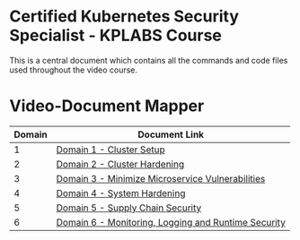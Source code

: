 # Certified Kubernetes Security Specialist - KPLABS Course

This is a central document which contains all the commands and code files used throughout the video course.

# Video-Document Mapper

| Domain | Document Link |
| ------ | ------ |
| 1 | [Domain 1 - Cluster Setup][PlDa] |
| 2 | [Domain 2 - Cluster Hardening][PlDb] |
| 3 | [Domain 3 - Minimize Microservice Vulnerabilities][PlDc]
| 4 | [Domain 4 - System Hardening][PlDe] |
| 5 | [Domain 5 - Supply Chain Security][PlDf] |
| 6 | [Domain 6 - Monitoring, Logging and Runtime Security][PlDg] |




   [PlDa]: <https://github.com/khanabid20/certified-kubernetes-security-specialist/tree/master/domain-1-cluster-setup>
   [PlDb]: <https://github.com/khanabid20/certified-kubernetes-security-specialist/tree/master/domain-2-cluster-hardening>
   [PlDc]: <https://github.com/khanabid20/certified-kubernetes-security-specialist/tree/master/domain-3-minimize-microservice-vulnerability>
   [PlDe]: <https://github.com/khanabid20/certified-kubernetes-security-specialist/tree/master/domain-4-system-hardening>
   [PlDf]: <https://github.com/khanabid20/certified-kubernetes-security-specialist/tree/master/domain-5-supply-chain-security>
   [PlDg]: <https://github.com/khanabid20/certified-kubernetes-security-specialist/tree/master/domain-6-monitor-log-runtimesec>

